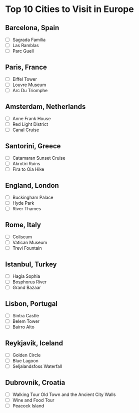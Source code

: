 # Top 10 Cities to Visit in Europe
## Barcelona, Spain
- [ ] Sagrada Familia 
- [ ] Las Ramblas 
- [ ] Parc Guell 
## Paris, France
- [ ] Eiffel Tower
- [ ] Louvre Museum 
- [ ] Arc Du Triomphe
## Amsterdam, Netherlands
- [ ] Anne Frank House 
- [ ] Red Light District
- [ ] Canal Cruise 
## Santorini, Greece
- [ ] Catamaran Sunset Cruise 
- [ ] Akrotiri Ruins
- [ ] Fira to Oia Hike
## England, London 
- [ ] Buckingham Palace 
- [ ] Hyde Park
- [ ] River Thames 
## Rome, Italy
- [ ] Coliseum
- [ ] Vatican Museum 
- [ ] Trevi Fountain 
## Istanbul, Turkey
- [ ] Hagia Sophia 
- [ ] Bosphorus River
- [ ] Grand Bazaar
## Lisbon, Portugal 
- [ ] Sintra Castle
- [ ] Belem Tower
- [ ] Bairro Alto
## Reykjavik, Iceland
- [ ] Golden Circle
- [ ] Blue Lagoon
- [ ] Seljalandsfoss Waterfall
## Dubrovnik, Croatia 
- [ ] Walking Tour Old Town and the Ancient City Walls
- [ ] Wine and Food Tour
- [ ] Peacock Island
